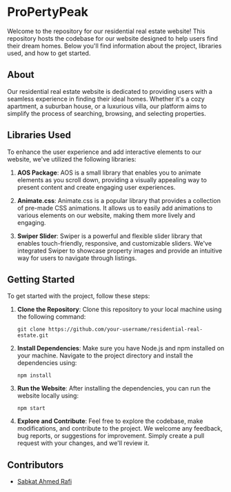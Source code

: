 # ProPertyPeak

Welcome to the repository for our residential real estate website! This repository hosts the codebase for our website designed to help users find their dream homes. Below you'll find information about the project, libraries used, and how to get started.

## About

Our residential real estate website is dedicated to providing users with a seamless experience in finding their ideal homes. Whether it's a cozy apartment, a suburban house, or a luxurious villa, our platform aims to simplify the process of searching, browsing, and selecting properties.

## Libraries Used

To enhance the user experience and add interactive elements to our website, we've utilized the following libraries:

1. **AOS Package**: AOS is a small library that enables you to animate elements as you scroll down, providing a visually appealing way to present content and create engaging user experiences.
   
2. **Animate.css**: Animate.css is a popular library that provides a collection of pre-made CSS animations. It allows us to easily add animations to various elements on our website, making them more lively and engaging.
   
3. **Swiper Slider**: Swiper is a powerful and flexible slider library that enables touch-friendly, responsive, and customizable sliders. We've integrated Swiper to showcase property images and provide an intuitive way for users to navigate through listings.

## Getting Started

To get started with the project, follow these steps:

1. **Clone the Repository**: Clone this repository to your local machine using the following command:

    ```
    git clone https://github.com/your-username/residential-real-estate.git
    ```

2. **Install Dependencies**: Make sure you have Node.js and npm installed on your machine. Navigate to the project directory and install the dependencies using:

    ```
    npm install
    ```

3. **Run the Website**: After installing the dependencies, you can run the website locally using:

    ```
    npm start
    ```

4. **Explore and Contribute**: Feel free to explore the codebase, make modifications, and contribute to the project. We welcome any feedback, bug reports, or suggestions for improvement. Simply create a pull request with your changes, and we'll review it.

## Contributors

- [Sabkat Ahmed Rafi](https://github.com/sabkat-ahmed-rafi)